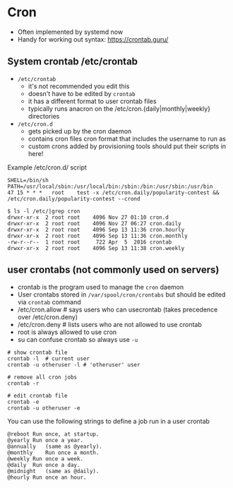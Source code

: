 # Cron

- Often implemented by systemd now
- Handy for working out syntax: https://crontab.guru/

## System crontab /etc/crontab

- `/etc/crontab`
    - it's not recommended you edit this
    - doesn't have to be edited by `crontab`
    - it has a different format to user crontab files
    - typically runs anacron on the /etc/cron.{daily|monthly|weekly} directories
- `/etc/cron.d`
    - gets picked up by the cron daemon
    - contains cron files cron format that includes the username to run as
    - custom crons added by provisioning tools should put their scripts in here!

Example /etc/cron.d/ script

```
SHELL=/bin/sh
PATH=/usr/local/sbin:/usr/local/bin:/sbin:/bin:/usr/sbin:/usr/bin
47 15 * * *   root    test -x /etc/cron.daily/popularity-contest && /etc/cron.daily/popularity-contest --crond
```

```
$ ls -l /etc/|grep cron
drwxr-xr-x  2 root root    4096 Nov 27 01:10 cron.d
drwxr-xr-x  2 root root    4096 Nov 27 06:27 cron.daily
drwxr-xr-x  2 root root    4096 Sep 13 11:36 cron.hourly
drwxr-xr-x  2 root root    4096 Sep 13 11:36 cron.monthly
-rw-r--r--  1 root root     722 Apr  5  2016 crontab
drwxr-xr-x  2 root root    4096 Sep 13 11:38 cron.weekly
```

## user crontabs (not commonly used on servers)

- crontab is the program used to manage the `cron` daemon
- User crontabs stored in `/var/spool/cron/crontabs` but should be edited via
  `crontab` command
- /etc/cron.allow # says users who can usecrontab (takes precedence over
  /etc/cron.deny)
- /etc/cron.deny # lists users who are not allowed to use crontab
- root is always allowed to use cron
- su can confuse crontab so always use `-u`

```
# show crontab file
crontab -l  # current user
crontab -u otheruser -l # 'otheruser' user

# remove all cron jobs
crontab -r

# edit crontab file
crontab -e
crontab -u otheruser -e
```

You can use the following strings to define a job run in a user crontab

```
@reboot	Run once, at startup.
@yearly	Run once a year.
@annually	(same as @yearly).
@monthly	Run once a month.
@weekly	Run once a week.
@daily	Run once a day.
@midnight	(same as @daily).
@hourly	Run once an hour.
```
